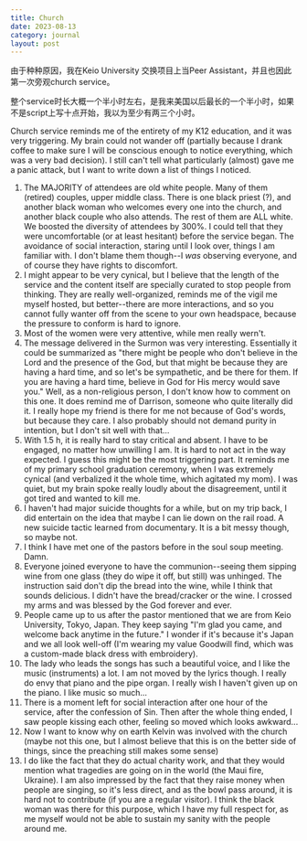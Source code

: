 ```yaml
---
title: Church
date: 2023-08-13
category: journal
layout: post
---
```


由于种种原因，我在Keio University 交换项目上当Peer Assistant，并且也因此第一次旁观church service。

整个service时长大概一个半小时左右，是我来美国以后最长的一个半小时，如果不是script上写十点开始，我以为至少有两三个小时。

Church service reminds me of the entirety of my K12 education, and it was very triggering. My brain could not wander off (partially because I drank coffee to make sure I will be conscious enough to notice everything, which was a very bad decision). I still can't tell what particularly (almost) gave me a panic attack, but I want to write down a list of things I noticed.

1. The MAJORITY of attendees are old white people. Many of them (retired) couples, upper middle class. There is one black priest (?), and another black woman who welcomes every one into the church, and another black couple who also attends. The rest of them are ALL white. We boosted the diversity of attendees by 300%. I could tell that they were uncomfortable (or at least hesitant) before the service began. The avoidance of social interaction, staring until I look over, things I am familiar with. I don't blame them though--I *was* observing everyone, and of course they have rights to discomfort.
2. I might appear to be very cynical, but I believe that the length of the service and the content itself are specially curated to stop people from thinking. They are really well-organized, reminds me of the vigil me myself hosted, but better--there are more interactions, and so you cannot fully wanter off from the scene to your own headspace, because the pressure to conform is hard to ignore. 
3. Most of the women were very attentive, while men really wern't. 
4. The message delivered in the Surmon was very interesting. Essentially it could be summarized as "there might be people who don't believe in the Lord and the presence of the God, but that might be because they are having a hard time, and so let's be sympathetic, and be there for them. If you are having a hard time, believe in God for His mercy would save you." Well, as a non-religious person, I don't know how to comment on this one. It does remind me of Darrison, someone who quite literally did it. I really hope my friend is there for me not because of God's words, but because they care. I also probably should not demand purity in intention, but I don't sit well with that...
5. With 1.5 h, it is really hard to stay critical and absent. I have to be engaged, no matter how unwilling I am. It is hard to not act in the way expected. I guess this might be the most triggering part. It reminds me of my primary school graduation ceremony, when I was extremely cynical (and verbalized it the whole time, which agitated my mom). I was quiet, but my brain spoke really loudly about the disagreement, until it got tired and wanted to kill me.
6. I haven't had major suicide thoughts for a while, but on my trip back, I did entertain on the idea that maybe I can lie down on the rail road. A new suicide tactic learned from documentary. It is a bit messy though, so maybe not. 
7.  I think I have met one of the pastors before in the soul soup meeting. Damn.
8.  Everyone joined everyone to have the communion--seeing them sipping wine from one glass (they do wipe it off, but still) was unhinged. The instruction said don't dip the bread into the wine, while I think that sounds delicious. I didn't have the bread/cracker or the wine. I crossed my arms and was blessed by the God forever and ever. 
9.  People came up to us after the pastor mentioned that we are from Keio University, Tokyo, Japan. They keep saying "I'm glad you came, and welcome back anytime in the future." I wonder if it's because it's Japan and we all look well-off (I'm wearing my value Goodwill find, which was a custom-made black dress with embroidery).
10. The lady who leads the songs has such a beautiful voice, and I like the music (instruments) a lot. I am not moved by the lyrics though. I really do envy that piano and the pipe organ. I really wish I haven't given up on the piano. I like music so much...
11. There is a moment left for social interaction after one hour of the service, after the confession of Sin. Then after the whole thing ended, I saw people kissing each other, feeling so moved which looks awkward...  
12. Now I want to know why on earth Kelvin was involved with the church (maybe not this one, but I almost believe that this is on the better side of things, since the preaching still makes some sense)
13. I do like the fact that they do actual charity work, and that they would mention what tragedies are going on in the world (the Maui fire, Ukraine). I am also impressed by the fact that they raise money when people are singing, so it's less direct, and as the bowl pass around, it is hard not to contribute (if you are a regular visitor). I think the black woman was there for this purpose, which I have my full respect for, as me myself would not be able to sustain my sanity with the people around me. 


